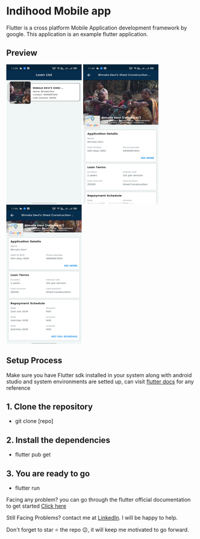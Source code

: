 # Indihood Mobile app 
Flutter is a cross platform Mobile Application development framework by google. This application is an example flutter application. 

## Preview
<p float="left">
  <img src="https://github.com/sayan2107/indihood/blob/master/screenshots/Screenshot_2020-04-26-11-55-08-42_f5691b5e14f617bf4afcd0b4f006e80b.jpg" width="200" height="370" />
  <img src="https://github.com/sayan2107/indihood/blob/master/screenshots/Screenshot_2020-04-26-11-55-01-22_f5691b5e14f617bf4afcd0b4f006e80b.jpg" width="200" height="370"  /> 
  <img src="https://github.com/sayan2107/indihood/blob/master/screenshots/Screenshot_2020-04-26-11-55-04-70_f5691b5e14f617bf4afcd0b4f006e80b.jpg" width="200" height="370"  />
</p> 


## Setup Process
Make sure you have Flutter sdk installed in your system along with android studio and system environments are setted up, can visit <a href="https://flutter.dev/docs">flutter docs</a> for any reference
## 1. Clone the repository 
- git clone [repo]
## 2. Install the dependencies
- flutter pub get
## 3. You are ready to go
- flutter run  

Facing any problem? you can go through the flutter official documentation to get started <a href="https://flutter.dev/docs/get-started/install">Click here</a>


Still Facing Problems? contact me at [LinkedIn](https://www.linkedin.com/in/sayon-mazumder/). I will be happy to help.

Don't forget to star ⭐ the repo 😉, it will keep me motivated to go forward.
